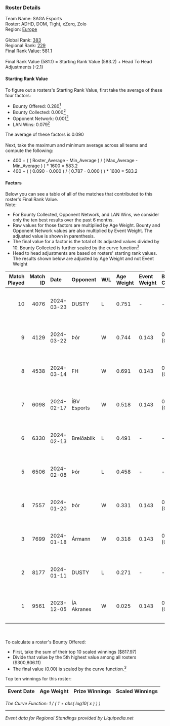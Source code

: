 ### Roster Details<br />
Team Name: SAGA Esports<br />
Roster: ADHD, DOM, Tight, xZerq, Zolo<br />
Region: [Europe]( ../standings_europe.md)<br />
<br />
Global Rank: [383](../standings_global.md)<br />
Regional Rank: [229]( ../standings_europe.md)<br />
Final Rank Value:  581.1<br />
<br />
Final Rank Value (581.1) = Starting Rank Value (583.2) + Head To Head Adjustments (-2.1)<br />

#### Starting Rank Value<br />
To figure out a rosters's Starting Rank Value, first take the average of these four factors:<br />
- Bounty Offered: 0.280[<sup>1</sup>](#table2)
- Bounty Collected: 0.000[<sup>2</sup>](#table1)
- Opponent Network: 0.001[<sup>2</sup>](#table1)
- LAN Wins: 0.079[<sup>2</sup>](#table1)

The average of these factors is 0.090<br />
<br />
Next, take the maximum and minimum average across all teams and compute the following:<br />
- 400 + ( ( Roster_Average - Min_Average ) / ( Max_Average - Min_Average ) ) * 1600 = 583.2
- 400 + ( ( 0.090 - 0.000 ) / ( 0.787 - 0.000 ) ) * 1600 = 583.2


#### Factors<br />
Below you can see a table of all of the matches that contributed to this roster's Final Rank Value.<br />
Note:<br />

- For Bounty Collected, Opponent Network, and LAN Wins, we consider only the ten best results over the past 6 months.
- Raw values for those factors are multiplied by Age Weight. Bounty and Opponent Network values are also multiplied by Event Weight. The adjusted value is shown in parenthesis.
- The final value for a factor is the total of its adjusted values divided by 10. Bounty Collected is further scaled by the curve function[<sup>3</sup>](#curveFunction)
- Head to head adjustments are based on rosters' starting rank values. The results shown below are adjusted by Age Weight and not Event Weight
<span id="table1"></span><br />


| Match Played | Match ID | Date       | Opponent    | W/L | Age Weight | Event Weight | Bounty Collected | Opponent Network | LAN Wins  | H2H Adj. | Roster                        |
| -: | -: | :- | :- | :- | :- | :- | :- | :- | :- | -: | :- |
|           10 |     4076 | 2024-03-23 | DUSTY       | L   | 0.751      | -            | -                | -                | -         |    -8.60 | ADHD, DOM, Tight, xZerq, Zolo |
|            9 |     4129 | 2024-03-22 | Þór         | W   | 0.744      | 0.143        | 0.000 (0.000)    | 0.090 (0.010)    | 1 (0.744) |    10.35 | ADHD, DOM, Tight, xZerq, Zolo |
|            8 |     4538 | 2024-03-14 | FH          | W   | 0.691      | 0.143        | 0.000 (0.000)    | 0.000 (0.000)    | 0 (0.000) |     5.88 | ADHD, DOM, Tight, xZerq, Zolo |
|            7 |     6098 | 2024-02-17 | ÍBV Esports | W   | 0.518      | 0.143        | 0.000 (0.000)    | 0.000 (0.000)    | 0 (0.000) |     4.07 | ADHD, DOM, Tight, xZerq, Zolo |
|            6 |     6330 | 2024-02-13 | Breiðablik  | L   | 0.491      | -            | -                | -                | -         |    -9.38 | ADHD, DOM, Tight, xZerq, Zolo |
|            5 |     6506 | 2024-02-08 | Þór         | L   | 0.458      | -            | -                | -                | -         |    -8.63 | ADHD, DOM, Tight, xZerq, Zolo |
|            4 |     7557 | 2024-01-20 | Þór         | W   | 0.331      | 0.143        | 0.000 (0.000)    | 0.034 (0.002)    | 0 (0.000) |     2.74 | ADHD, DOM, Tight, xZerq, Zolo |
|            3 |     7699 | 2024-01-18 | Ármann      | W   | 0.318      | 0.143        | 0.000 (0.000)    | 0.054 (0.002)    | 0 (0.000) |     3.84 | ADHD, DOM, Tight, xZerq, Zolo |
|            2 |     8177 | 2024-01-11 | DUSTY       | L   | 0.271      | -            | -                | -                | -         |    -2.54 | ADHD, DOM, Tight, xZerq, Zolo |
|            1 |     9561 | 2023-12-05 | ÍA Akranes  | W   | 0.025      | 0.143        | 0.000 (0.000)    | 0.000 (0.000)    | 0 (0.000) |     0.20 | ADHD, DOM, Tight, xZerq, Zolo |

<br />
<span id="table2"></span><br />
To calculate a roster's Bounty Offered:<br />

- First, take the sum of their top 10 scaled winnings ($817.97)
- Divide that value by the 5th highest value among all rosters ($300,806.11)
- The final value (0.00) is scaled by the curve function.[<sup>3</sup>](#curveFunction)

Top ten winnings for this roster:<br />

| Event Date | Age Weight | Prize Winnings | Scaled Winnings |
| :- | -: | :- | :- |


<span id="curveFunction"></span>_The Curve Function: 1 / ( 1 + abs( log10( x ) ) )_<br />

---
_Event data for Regional Standings provided by Liquipedia.net_<br />
